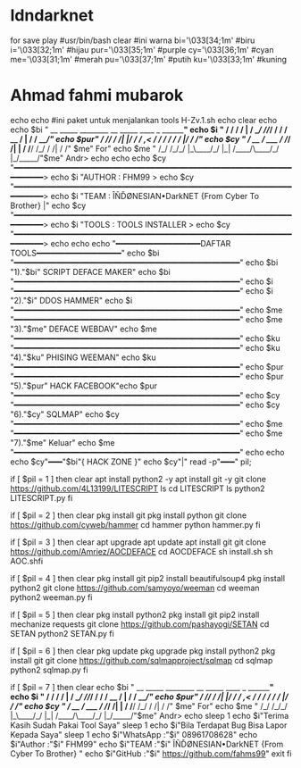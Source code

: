# Idndarknet
for save play
#usr/bin/bash
clear
#ini warna
bi='\033[34;1m' #biru
i='\033[32;1m' #hijau
pur='\033[35;1m' #purple
cy='\033[36;1m' #cyan
me='\033[31;1m' #merah
pu='\033[37;1m' #putih
ku='\033[33;1m' #kuning
# Ahmad fahmi mubarok
echo
echo
#ini paket untuk menjalankan tools
H-Zv.1.sh
echo
clear
echo
echo $bi "      __  _____   ________ __    _____   ____  _   ________"
echo $i  "     / / / /   | / ____/ //_/   /__  /  / __ \/ | / / ____/"
echo $pur"     / /_/ / /| |/ /   / ,<        / /  / / / /  |/ / __/"
echo $cy "   / __  / ___ / /___/ /| |      / /__/ /_/ / /|  / /"   $me" For"
echo $me "  /_/ /_/_/  |_\____/_/ |_|     /____/\____/_/ |_/_____/"$me" Andr>
echo
echo
echo $cy "━━━━━━━━━━━━━━━━━━━━━━━━━━━━━━━━━━━━━━━━━━━━━━━━━━━━━━━━━━━━━━━━━━>
echo $i  "AUTHOR   : FHM99                                              >
echo $cy "━━━━━━━━━━━━━━━━━━━━━━━━━━━━━━━━━━━━━━━━━━━━━━━━━━━━━━━━━━━━━━━━━━>
echo $i  "TEAM  : ÎÑĎØNESIAN•DarkNET {From Cyber To Brother}                                   |"
echo $cy "━━━━━━━━━━━━━━━━━━━━━━━━━━━━━━━━━━━━━━━━━━━━━━━━━━━━━━━━━━━━━━━━━━>
echo $i  "TOOLS    : TOOLS INSTALLER                                        >
echo $cy "━━━━━━━━━━━━━━━━━━━━━━━━━━━━━━━━━━━━━━━━━━━━━━━━━━━━━━━━━━━━━━━━━━>
echo
echo
echo      "━━━━━━━━━━━━━━━━━━DAFTAR TOOLS━━━━━━━━━━━━━━━━━━"
echo $bi  "━━━━━━━━━━━━━━━━━━━━━━━━━━━━━━━━━━━━━━━━━━━━━━━━"
echo $bi   "1)."$bi" SCRIPT DEFACE MAKER"
echo $bi  "━━━━━━━━━━━━━━━━━━━━━━━━━━━━━━━━━━━━━━━━━━━━━━━━"
echo $i   "━━━━━━━━━━━━━━━━━━━━━━━━━━━━━━━━━━━━━━━━━━━━━━━━"
echo $i    "2)."$i" DDOS HAMMER"
echo $i   "━━━━━━━━━━━━━━━━━━━━━━━━━━━━━━━━━━━━━━━━━━━━━━━━"
echo $me  "━━━━━━━━━━━━━━━━━━━━━━━━━━━━━━━━━━━━━━━━━━━━━━━━"
echo $me   "3)."$me" DEFACE WEBDAV"
echo $me  "━━━━━━━━━━━━━━━━━━━━━━━━━━━━━━━━━━━━━━━━━━━━━━━━"
echo $ku  "━━━━━━━━━━━━━━━━━━━━━━━━━━━━━━━━━━━━━━━━━━━━━━━━"
echo $ku   "4)."$ku" PHISING WEEMAN"
echo $ku  "━━━━━━━━━━━━━━━━━━━━━━━━━━━━━━━━━━━━━━━━━━━━━━━━"
echo $pur "━━━━━━━━━━━━━━━━━━━━━━━━━━━━━━━━━━━━━━━━━━━━━━━━"
echo $pur  "5)."$pur" HACK FACEBOOK"echo $pur "━━━━━━━━━━━━━━━━━━━━━━━━━━━━━━━━━━━━━━━━━━━━━━━━"
echo $cy  "━━━━━━━━━━━━━━━━━━━━━━━━━━━━━━━━━━━━━━━━━━━━━━━━"
echo $cy   "6)."$cy" SQLMAP"
echo $cy  "━━━━━━━━━━━━━━━━━━━━━━━━━━━━━━━━━━━━━━━━━━━━━━━━"
echo $me  "━━━━━━━━━━━━━━━━━━━━━━━━━━━━━━━━━━━━━━━━━━━━━━━━"
echo $me   "7)."$me" Keluar"
echo $me  "━━━━━━━━━━━━━━━━━━━━━━━━━━━━━━━━━━━━━━━━━━━━━━━━"
echo
echo
echo $cy"━━━"$bi"{ HACK ZONE }"
echo $cy"|"
read -p"━━━" pil;

if [ $pil = 1 ]
then
clear
apt install python2 -y
apt install git -y
git clone https://github.com/4L13199/LITESCRIPT
ls
cd LITESCRIPT
ls
python2 LITESCRIPT.py
fi

if [ $pil = 2 ]
then
clear
pkg install git
pkg install python
git clone https://github.com/cyweb/hammer
cd hammer
python hammer.py
fi

if [ $pil = 3 ]
then
clear
apt upgrade
apt update
apt install git
git clone https://github.com/Amriez/AOCDEFACE
cd AOCDEFACE
sh install.sh
sh AOC.shfi

if [ $pil = 4 ]
then
clear
pkg install git
pip2 install beautifulsoup4
pkg install python2
git clone https://github.com/samyoyo/weeman
cd weeman
python2 weeman.py
fi

if [ $pil = 5 ]
then
clear
pkg install python2
pkg install git
pip2 install mechanize requests
git clone https://github.com/pashayogi/SETAN
cd SETAN
python2 SETAN.py
fi

if [ $pil = 6 ]
then
clear
pkg update
pkg upgrade
pkg install python2
pkg install git
git clone https://github.com/sqlmapproject/sqlmap
cd sqlmap
python2 sqlmap.py
fi

if [ $pil = 7 ]
then
clear
echo $bi "      __  _____   ________ __    _____   ____  _   ________"
echo $i  "     / / / /   | / ____/ //_/   /__  /  / __ \/ | / / ____/"
echo $pur"     / /_/ / /| |/ /   / ,<        / /  / / / /  |/ / __/"
echo $cy "   / __  / ___ / /___/ /| |      / /__/ /_/ / /|  / /"   $me" For"
echo $me "  /_/ /_/_/  |_\____/_/ |_|     /____/\____/_/ |_/_____/"$me" Andr>
echo
sleep 1
echo $i"Terima Kasih Sudah Pakai Tool Saya"
sleep 1
echo $i"Bila Terdapat Bug Bisa Lapor Kepada Saya"
sleep 1
echo $i"WhatsApp :"$i" 08961708628"
echo $i"Author   :"$i" FHM99"
echo $i"TEAM   :"$i"   ÎÑĎØNESIAN•DarkNET {From Cyber To Brother}   "
echo $i"GitHub   :"$i" https://github.com/fahms99"
exit
fi
